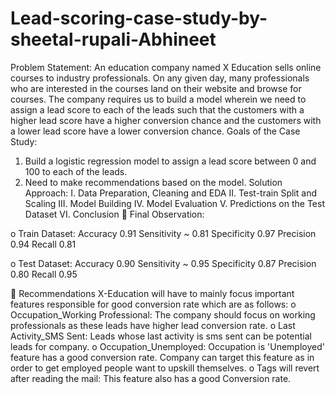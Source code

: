 # Lead-scoring-case-study-by-sheetal-rupali-Abhineet
Problem Statement:
An education company named X Education sells online courses to industry professionals. On any given day, many professionals who are interested in the courses land on their website and browse for courses. The company requires us to build a model wherein we need to assign a lead score to each of the leads such that the customers with a higher lead score have a higher conversion chance and the customers with a lower lead score have a lower conversion chance.
Goals of the Case Study:
1.	Build a logistic regression model to assign a lead score between 0 and 100 to each of the leads.
2.	Need to make recommendations based on the model. 
Solution Approach:
I.	Data Preparation, Cleaning and EDA
II.	Test-train Split and Scaling
III.	Model Building
IV.	Model Evaluation
V.	Predictions on the Test Dataset
VI.	Conclusion
	Final Observation:

o	Train Dataset:
Accuracy	0.91
Sensitivity	~ 0.81
Specificity	0.97
Precision	0.94
Recall	0.81

o	Test Dataset:
Accuracy	0.90
Sensitivity	~ 0.95
Specificity	0.87
Precision	0.80
Recall	0.95


	Recommendations
X-Education will have to mainly focus important features responsible for good conversion rate which are as follows:
o	Occupation_Working Professional: The company should focus on working professionals as these leads have higher lead conversion rate.
o	Last Activity_SMS Sent: Leads whose last activity is sms sent can be potential leads for company.
o	Occupation_Unemployed: Occupation is 'Unemployed' feature has a good conversion rate. Company can target this feature as in order to get employed people want to upskill themselves.
o	Tags will revert after reading the mail: This feature also has a good Conversion rate.
